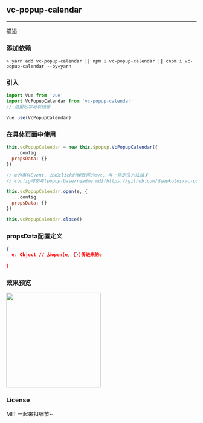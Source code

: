 
## vc-popup-calendar

-----

描述

### 添加依赖

```shell
> yarn add vc-popup-calendar || npm i vc-popup-calendar || cnpm i vc-popup-calendar --by=yarn
```

### 引入

```javascript
import Vue from 'vue'
import VcPopupCalendar from 'vc-popup-calendar'
// 这里名字可以随意

Vue.use(VcPopupCalendar)
```

### 在具体页面中使用

```javascript
this.vcPopupCalendar = new this.$popup.VcPopupCalendar({
  ...config
  propsData: {}
})

// e为事件Event, 比如click时候取得的evt, 与一些定位方法相关
// config可参考[popup-base/readme.md](https://github.com/deepkolos/vc-popup/blob/master/packages/popup-base/readme.md)

this.vcPopupCalendar.open(e, {
  ...config
  propsData: {}
})

this.vcPopupCalendar.close()
```

### propsData配置定义

```json
{
  e: Object // 从open(e, {})传进来的e
  
}
```

### 效果预览

<div>
  <img src="https://raw.githubusercontent.com/deepkolos/vc-popup/master/static/vc-popup-calendar.gif" width = "250" alt="" style="display:inline-block;"/>
</div>

### License

MIT 一起来扣细节~
